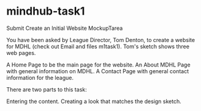 # mindhub-task1
Submit Create an Initial Website MockupTarea

You have been asked by League Director, Tom Denton, to create a website for MDHL (check out Email and files m1task1). Tom's sketch shows three web pages.

A Home Page to be the main page for the website.
An About MDHL Page with general information on MDHL.
A Contact Page with general contact information for the league.
 

There are two parts to this task:

Entering the content.
Creating a look that matches the design sketch.
